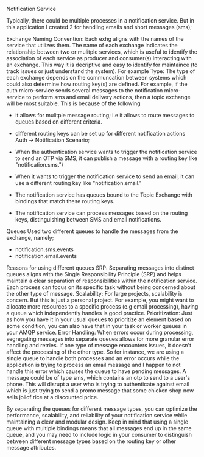 Notification Service

Typically, there could be multiple processes in a notification service. But in this application I created 2 for handling emails and short messages (sms);

Exchange
Naming Convention: Each exhg aligns with the names of the service that utilizes them. The name of each exchange indicates the relationship between two or mulitple services, which is useful to identify the association of each service as producer and consumer(s) interacting with an exchange. This way it is decriptive and easy to identify for maintaince (to track issues or just understand the system). For example 
Type: The type of each exchange depends on the communcation between systems which could also determine how routing key(s) are defined. For example, if the auth micro-service sends several messages to the notification micro-service to perform sms and email delivery actions, then a topic exchange will be most suitable. This is because of the following 
- it allows for mulitple message routing; i.e it allows to route messages to queues based on different criteria.
- different routing keys can be set up for different notification actions
Auth -> Notification Scenario;
- When the authentication service wants to trigger the notification service to send an OTP via SMS, it can publish a message with a routing key like "notification.sms."\

- When it wants to trigger the notification service to send an email, it can use a different routing key like "notification.email."

- The notification service has queues bound to the Topic Exchange with bindings that match these routing keys.
    
- The notification service can process messages based on the routing keys, distinguishing between SMS and email notifications.

Queues
Used two different queues to handle the messages from the exchange, namely;
- notification.sms.events
- notification.email.events

Reasons for using different queues
SRP: Separating messages into distinct queues aligns with the Single Responsibility Principle (SRP) and helps maintain a clear separation of responsibilities within the notification service. Each process can focus on its specific task without being concerned about the other type of message.
Scalability: For large projects, scalability is concern. But this is just a personal project. For example, you might want to allocate more resources to a specific process (e.g email processing), having a queue which independently handles is good practice.
Prioritization: Just as how you have it in your usual queues to prioritize an element based on some condition, you can also have that in your task or worker queues in your AMQP service.
Error Handling: When errors occur during processing, segregating messages into separate queues allows for more granular error handling and retries. If one type of message encounters issues, it doesn't affect the processing of the other type.
So for instance, we are using a single queue to handle both processes and an error occurs while the application is trying to process an email message and I happen to not handle this error which causes the queue to have pending messages. A message could be of type sms, which contains an otp to send to a user's phone. This will disrupt a user who is trying to authenticate against email which is just trying to send a promo message that some chicken shop now sells jollof rice at a discounted price.

By separating the queues for different message types, you can optimize the performance, scalability, and reliability of your notification service while maintaining a clear and modular design. Keep in mind that using a single queue with multiple bindings means that all messages end up in the same queue, and you may need to include logic in your consumer to distinguish between different message types based on the routing key or other message attributes.